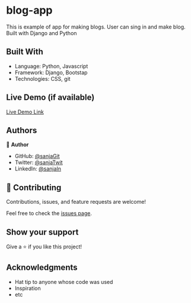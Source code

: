 # blog-app

This is example of app for making blogs. User can sing in and make blog. Built with Django and Python

## Built With

- Language: Python, Javascript
- Framework: Django, Bootstap
- Technologies: CSS, git


## Live Demo (if available)

[Live Demo Link]()


## Authors

👤 **Author**

- GitHub: [@sanjaGit](https://github.com/Sanja969)
- Twitter: [@sanjaTwit](https://twitter.com/SanjaMandic42)
- LinkedIn: [@sanjaIn](https://linkedin.com/in/sanja-mandic-823995a2/)


## 🤝 Contributing

Contributions, issues, and feature requests are welcome!

Feel free to check the [issues page](../../issues/).

## Show your support

Give a ⭐️ if you like this project!

## Acknowledgments

- Hat tip to anyone whose code was used
- Inspiration
- etc
